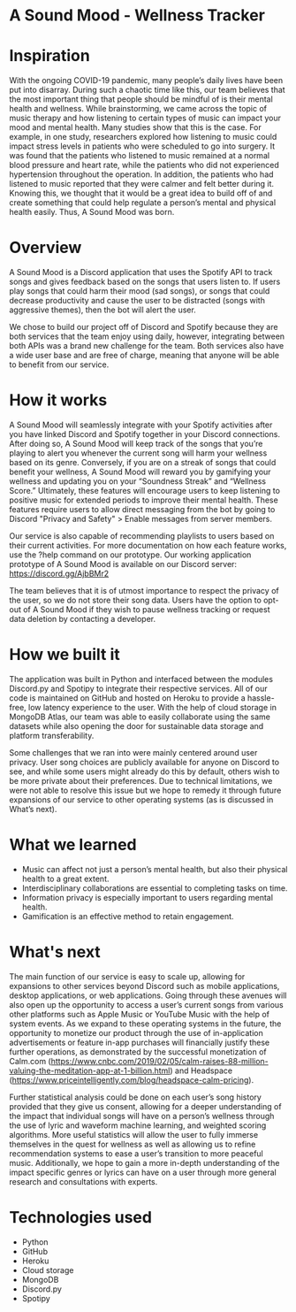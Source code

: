 # A Sound Mood - Wellness Tracker




# Inspiration

With the ongoing COVID-19 pandemic, many people’s daily lives have been put into disarray. During such a chaotic time like this, our team believes that the most important thing that people should be mindful of is their mental health and wellness. While brainstorming, we came across the topic of music therapy and how listening to certain types of music can impact your mood and mental health. Many studies show that this is the case. For example, in one study, researchers explored how listening to  music could impact stress levels in patients who were scheduled to go into surgery. It was found that the patients who listened to music remained at a normal blood pressure and heart rate, while the patients who did not experienced hypertension throughout the operation. In addition, the patients who had listened to music reported that they were calmer and felt better during it. Knowing this, we thought that it would be a great idea to build off of and create something that could help regulate a person’s mental and physical health easily. Thus, A Sound Mood was born.

# Overview

A Sound Mood is a Discord application that uses the Spotify API to track songs and gives feedback based on the songs that users listen to. If users play songs that could harm their mood (sad songs), or songs that could decrease productivity and cause the user to be distracted (songs with aggressive themes), then the bot will alert the user. 

We chose to build our project off of Discord and Spotify because they are both services that the team enjoy using daily, however, integrating between both APIs was a brand new challenge for the team. Both services also have a wide user base and are free of charge, meaning that anyone will be able to benefit from our service.

# How it works

A Sound Mood will seamlessly integrate with your Spotify activities after you have linked Discord and Spotify together in your Discord connections. After doing so, A Sound Mood will keep track of the songs that you’re playing to alert you whenever the current song will harm your wellness based on its genre. Conversely, if you are on a streak of songs that could benefit your wellness, A Sound Mood will reward you by gamifying your wellness and updating you on your “Soundness Streak” and “Wellness Score.” Ultimately, these features will encourage users to keep listening to positive music for extended periods to improve their mental health. These features require users to allow direct messaging from the bot by going to Discord "Privacy and Safety" > Enable messages from server members. 

Our service is also capable of recommending playlists to users based on their current activities. For more documentation on how each feature works, use the ?help command on our prototype. Our working application prototype of A Sound Mood is available on our Discord server: https://discord.gg/AjbBMr2 

The team believes that it is of utmost importance to respect the privacy of the user, so we do not store their song data. Users have the option to opt-out of A Sound Mood if they wish to pause wellness tracking or request data deletion by contacting a developer.


# How we built it

The application was built in Python and interfaced between the modules Discord.py and Spotipy to integrate their respective services. All of our code is maintained on GitHub and hosted on Heroku to provide a hassle-free, low latency experience to the user. With the help of cloud storage in MongoDB Atlas, our team was able to easily collaborate using the same datasets while also opening the door for sustainable data storage and platform transferability.

Some challenges that we ran into were mainly centered around user privacy. User song choices are publicly available for anyone on Discord to see, and while some users might already do this by default, others wish to be more private about their preferences. Due to technical limitations, we were not able to resolve this issue but we hope to remedy it through future expansions of our service to other operating systems (as is discussed in What’s next).

# What we learned

- Music can affect not just a person’s mental health, but also their physical health to a great extent.
- Interdisciplinary collaborations are essential to completing tasks on time.
- Information privacy is especially important to users regarding mental health.
- Gamification is an effective method to retain engagement.

# What's next

The main function of our service is easy to scale up, allowing for expansions to other services beyond Discord such as mobile applications, desktop applications, or web applications. Going through these avenues will also open up the opportunity to access a user’s current songs from various other platforms such as Apple Music or YouTube Music with the help of system events. As we expand to these operating systems in the future, the opportunity to monetize our product through the use of in-application advertisements or feature in-app purchases will financially justify these further operations, as demonstrated by the successful monetization of Calm.com (https://www.cnbc.com/2019/02/05/calm-raises-88-million-valuing-the-meditation-app-at-1-billion.html) and Headspace (https://www.priceintelligently.com/blog/headspace-calm-pricing).

Further statistical analysis could be done on each user’s song history provided that they give us consent, allowing for a deeper understanding of the impact that individual songs will have on a person’s wellness through the use of lyric and waveform machine learning, and weighted scoring algorithms. More useful statistics will allow the user to fully immerse themselves in the quest for wellness as well as allowing us to refine recommendation systems to ease a user’s transition to more peaceful music. Additionally, we hope to gain a more in-depth understanding of the impact specific genres or lyrics can have on a user through more general research and consultations with experts.


# Technologies used

- Python
- GitHub
- Heroku
- Cloud storage
- MongoDB
- Discord.py
- Spotipy

